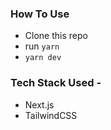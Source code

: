 
### How To Use

- Clone this repo
- run `yarn`
- `yarn dev`

### Tech Stack Used - 
- Next.js
- TailwindCSS






